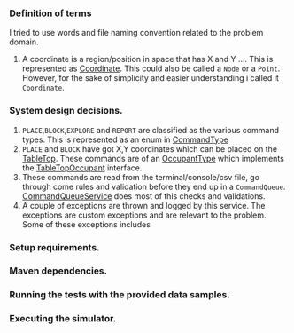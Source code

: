 ### Definition of terms
I tried to use words and file naming convention related to the problem domain.
1. A coordinate is a region/position in space that has X and Y .... 
This is represented as [Coordinate](src/main/java/com/uss/mars/exploration/Coordinate.java). 
This could also be called a `Node` or a `Point`. However, for the sake of simplicity and easier understanding i called it `Coordinate`.


### System design decisions.

1. `PLACE`,`BLOCK`,`EXPLORE` and `REPORT` are classified as the various command types. 
This is represented as an enum in [CommandType](src/main/java/com/uss/mars/exploration/CommandType.java)
2. `PLACE` and `BLOCK` have got X,Y coordinates which can be placed on the [TableTop](src/main/java/com/uss/mars/exploration/TableTop.java). 
These commands are of an [OccupantType](src/main/java/com/uss/mars/exploration/OccupantType) which implements the [TableTopOccupant](src/main/java/com/uss/mars/exploration/TableTopOccupant.java) interface. 
3. These commands are read from the terminal/console/csv file, go through come rules and validation before they end up in a
`CommandQueue`. [CommandQueueService](src/main/java/com/uss/mars/exploration/CommandQueueService.java) does most of this checks and validations. 
4. A couple of exceptions are thrown and logged by this service. The exceptions are custom exceptions and are relevant to the problem.
Some of these exceptions includes


### Setup requirements.

### Maven dependencies.

### Running the tests with the provided data samples.

### Executing the simulator.

